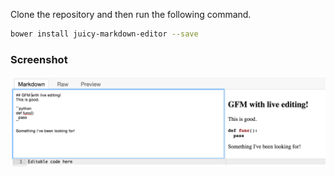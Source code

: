 Clone the repository and then run the following command.
```sh
bower install juicy-markdown-editor --save
```

### Screenshot

![screenshot](Screenshot.png)
